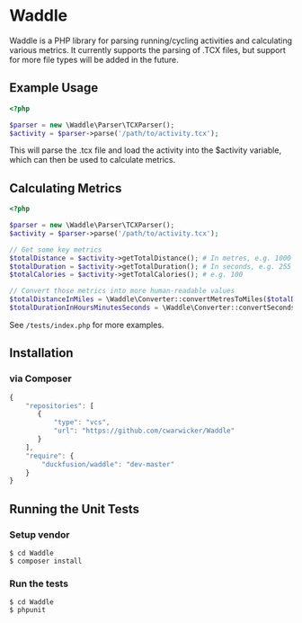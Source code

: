 Waddle
======

Waddle is a PHP library for parsing running/cycling activities and calculating various metrics.
It currently supports the parsing of .TCX files, but support for more file types will be added in the future.

Example Usage
-----

```php
<?php

$parser = new \Waddle\Parser\TCXParser();
$activity = $parser->parse('/path/to/activity.tcx');
```

This will parse the .tcx file and load the activity into the $activity variable, which can then be used to calculate metrics.


Calculating Metrics
-----

```php
<?php

$parser = new \Waddle\Parser\TCXParser();
$activity = $parser->parse('/path/to/activity.tcx');

// Get some key metrics
$totalDistance = $activity->getTotalDistance(); # In metres, e.g. 1000
$totalDuration = $activity->getTotalDuration(); # In seconds, e.g. 255
$totalCalories = $activity->getTotalCalories(); # e.g. 100

// Convert those metrics into more human-readable values
$totalDistanceInMiles = \Waddle\Converter::convertMetresToMiles($totalDistance); # e.g. 0.62
$totalDurationInHoursMinutesSeconds = \Waddle\Converter::convertSecondsToHumanReadable($totalDuration); # e.g. 00:04:15
```
    
See `/tests/index.php` for more examples.
    
Installation
-----

### via Composer

```javascript
{
    "repositories": [
       {
           "type": "vcs",
           "url": "https://github.com/cwarwicker/Waddle"
       }
    ],
    "require": {
        "duckfusion/waddle": "dev-master"
    }
}
```        

Running the Unit Tests
-----

### Setup vendor 

    $ cd Waddle
    $ composer install

### Run the tests

    $ cd Waddle
    $ phpunit


